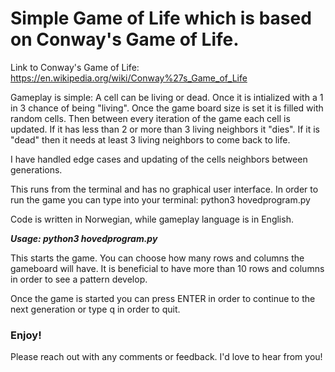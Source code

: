 # Simple Game of Life which is based on Conway's Game of Life.
Link to Conway's Game of Life: https://en.wikipedia.org/wiki/Conway%27s_Game_of_Life

Gameplay is simple: A cell can be living or dead. Once it is intialized with a 1 in 3 chance of being "living". Once the game board size is set it is filled with random cells. Then between every iteration of the game each cell is updated. If it has less than 2 or more than 3 living neighbors it "dies". If it is "dead" then it needs at least 3 living neighbors to come back to life.

I have handled edge cases and updating of the cells neighbors between generations.

This runs from the terminal and has no graphical user interface. In order to run the game you can type into your terminal: python3 hovedprogram.py

Code is written in Norwegian, while gameplay language is in English.

***Usage: python3 hovedprogram.py***

This starts the game. You can choose how many rows and columns the gameboard will have. It is beneficial to have more than 10 rows and columns in order to see a pattern develop.

Once the game is started you can press ENTER in order to continue to the next generation or type q in order to quit.

### Enjoy!

Please reach out with any comments or feedback. I'd love to hear from you!

